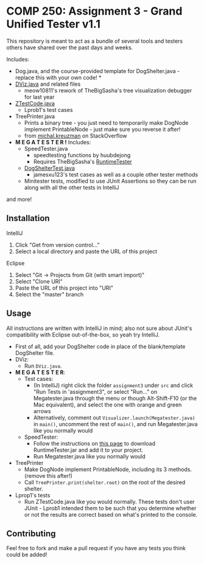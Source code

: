 # COMP 250: Assignment 3 - Grand Unified Tester v1.1
This repository is meant to act as a bundle of
several tools and testers others have 
shared over the past days and weeks. 

Includes:

- Dog.java, and the course-provided template for DogShelter.java - replace this with your own code!
    * 
- [DViz.java](https://github.com/meow10811/C250_Assignment3_Debugger) and related files
    * meow10811's rework of TheBigSasha's tree visualization debugger for last year
- [ZTestCode.java](https://github.com/Lprob1/Assignment3_COMP250)
    * Lprob1's test cases
- TreePrinter.java
    * Prints a binary tree - you just need to temporarily make DogNode implement
      PrintableNode - just make sure you reverse it after!
    * from [michal.kreuzman](https://stackoverflow.com/a/4973083) on StackOverflow
 - __M E G A T E S T E R !__ Includes:
   * SpeedTester.java
     * speedtesting functions by huubdejong 
     * Requires TheBigSasha's [RuntimeTester](https://github.com/TheBigSasha/RuntimeTester)
   * [DogShelterTest.java](https://github.com/jamesxu123/COMP-250-A3-Tests)
     * jamesxu123's test cases as well as a couple other tester methods
   * Minitester tests, modified to use JUnit Assertions so they can be run along with all the other tests in IntelliJ
    
and more!

## Installation
IntelliJ
1. Click "Get from version control..."
2. Select a local directory and paste the URL of this project

Eclipse
  1. Select "Git -> Projects from Git (with smart import)"
  2. Select "Clone URI"
  3. Paste the URL of this project into "URI"
  4. Select the "master" branch

## Usage
All instructions are written with IntelliJ in mind; also not sure about JUnit's compatibility with Eclipse out-of-the-box, so yeah try IntelliJ.
* First of all, add your DogShelter code in place of the blank/template DogShelter file.
* DViz: 
    * Run `DViz.java`.
* __M E G A T E S T E R__:
    * Test cases:
       * (In IntelliJ) right click the folder `assignment3` under `src` and click "Run Tests in 'assignment3", or select "Run..." on Megatester.java through the menu or though Alt-Shift-F10 (or the Mac equivalent), and select the one with orange and green arrows
       * Alternatively, comment out `Visualizer.launch(Megatester.java)` in `main()`, uncomment the rest of `main()`, and run Megatester.java like you normally would
     * SpeedTester: 
       * Follow the instructions on [this page](https://github.com/TheBigSasha/RuntimeTester) to download RuntimeTester.jar and add it to your project.
       * Run Megatester.java like you normally would
* TreePrinter
    * Make DogNode implement PrintableNode, including its 3 methods. (remove this after!)
    * Call `TreePrinter.print(shelter.root)` on the root of the desired shelter.
* Lprop1's tests
    * Run ZTestCode.java like you would normally. These tests don't user JUnit - Lprob1 intended them to be such that you determine whether or not the results are correct based on what's printed to the console.

## Contributing
Feel free to fork and make a pull request if you have any tests you think could be added!
